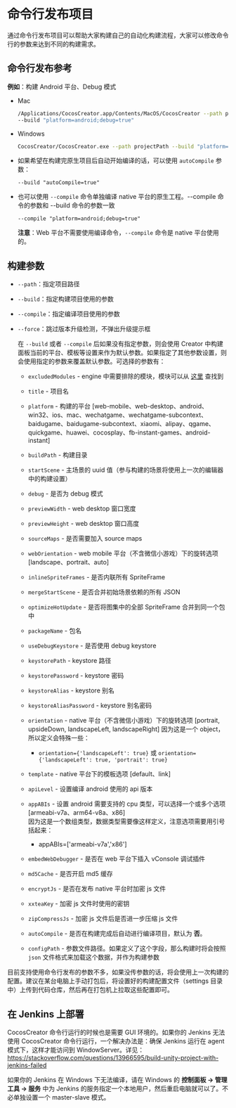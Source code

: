 # 命令行发布项目

通过命令行发布项目可以帮助大家构建自己的自动化构建流程，大家可以修改命令行的参数来达到不同的构建需求。

## 命令行发布参考

**例如**：构建 Android 平台、Debug 模式

- Mac

  ```bash
  /Applications/CocosCreator.app/Contents/MacOS/CocosCreator --path projectPath
  --build "platform=android;debug=true"
  ```

- Windows

  ```bash
  CocosCreator/CocosCreator.exe --path projectPath --build "platform=android;debug=true"
  ```

- 如果希望在构建完原生项目后自动开始编译的话，可以使用 `autoCompile` 参数：

  `--build "autoCompile=true"`

- 也可以使用 `--compile` 命令单独编译 native 平台的原生工程。--compile 命令的参数和 --build 命令的参数一致

  `--compile "platform=android;debug=true"`

  **注意**：Web 平台不需要使用编译命令，`--compile` 命令是 native 平台使用的。

## 构建参数

- `--path`：指定项目路径
- `--build`：指定构建项目使用的参数
- `--compile`：指定编译项目使用的参数
- `--force`：跳过版本升级检测，不弹出升级提示框

  在 `--build` 或者 `--compile` 后如果没有指定参数，则会使用 Creator 中构建面板当前的平台、模板等设置来作为默认参数。如果指定了其他参数设置，则会使用指定的参数来覆盖默认参数。可选择的参数有：

  - `excludedModules` - engine 中需要排除的模块，模块可以从 [这里](https://github.com/cocos-creator/engine/blob/master/modules.json) 查找到
  - `title` - 项目名
  - `platform` - 构建的平台 [web-mobile、web-desktop、android、win32、ios、mac、wechatgame、wechatgame-subcontext、baidugame、baidugame-subcontext、xiaomi、alipay、qgame、quickgame、huawei、cocosplay、fb-instant-games、android-instant]
  - `buildPath` - 构建目录
  - `startScene` - 主场景的 uuid 值（参与构建的场景将使用上一次的编辑器中的构建设置）
  - `debug` - 是否为 debug 模式
  - `previewWidth` - web desktop 窗口宽度
  - `previewHeight` - web desktop 窗口高度
  - `sourceMaps` - 是否需要加入 source maps
  - `webOrientation` - web mobile 平台（不含微信小游戏）下的旋转选项 [landscape、portrait、auto]
  - `inlineSpriteFrames` - 是否内联所有 SpriteFrame
  - `mergeStartScene` - 是否合并初始场景依赖的所有 JSON
  - `optimizeHotUpdate` - 是否将图集中的全部 SpriteFrame 合并到同一个包中

  - `packageName` - 包名
  - `useDebugKeystore` - 是否使用 debug keystore
  - `keystorePath` - keystore 路径
  - `keystorePassword` - keystore 密码
  - `keystoreAlias` - keystore 别名
  - `keystoreAliasPassword` - keystore 别名密码
  - `orientation` - native 平台（不含微信小游戏）下的旋转选项 [portrait, upsideDown, landscapeLeft, landscapeRight]
  因为这是一个 object，所以定义会特殊一些：
    - `orientation={'landscapeLeft': true}` 或 `orientation={'landscapeLeft': true, 'portrait': true}`
  - `template` - native 平台下的模板选项 [default、link]

  - `apiLevel` - 设置编译 android 使用的 api 版本
  - `appABIs` - 设置 android 需要支持的 cpu 类型，可以选择一个或多个选项 [armeabi-v7a、arm64-v8a、x86]<br>
  因为这是一个数组类型，数据类型需要像这样定义，注意选项需要用引号括起来：
    - appABIs=['armeabi-v7a','x86']

  - `embedWebDebugger` - 是否在 web 平台下插入 vConsole 调试插件<br>
  - `md5Cache` - 是否开启 md5 缓存
  - `encryptJs` - 是否在发布 native 平台时加密 js 文件
  - `xxteaKey` - 加密 js 文件时使用的密钥
  - `zipCompressJs` - 加密 js 文件后是否进一步压缩 js 文件
  - `autoCompile` - 是否在构建完成后自动进行编译项目，默认为 **否**。
  - `configPath` - 参数文件路径。如果定义了这个字段，那么构建时将会按照 `json` 文件格式来加载这个数据，并作为构建参数

目前支持使用命令行发布的参数不多，如果没传参数的话，将会使用上一次构建的配置。建议在某台电脑上手动打包后，将设置好的构建配置文件（settings 目录中）上传到代码仓库，然后再在打包机上拉取这些配置即可。

## 在 Jenkins 上部署

CocosCreator 命令行运行的时候也是需要 GUI 环境的。如果你的 Jenkins 无法使用 CocosCreator 命令行运行，一个解决办法是：确保 Jenkins 运行在 agent 模式下，这样才能访问到 WindowServer。详见：<https://stackoverflow.com/questions/13966595/build-unity-project-with-jenkins-failed>

如果你的 Jenkins 在 Windows 下无法编译，请在 Windows 的 **控制面板 -> 管理工具 -> 服务** 中为 Jenkins 的服务指定一个本地用户，然后重启电脑就可以了。不必单独设置一个 master-slave 模式。
